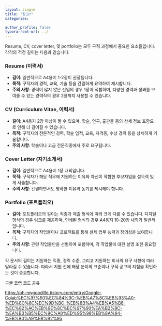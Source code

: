 ```yaml
---
layout: single
title: "참고r"
categories:

author_profile: false
typora-root-url: ../
---
```


Resume, CV, cover letter, 및 portfolio는 모두 구직 과정에서 중요한 요소들입니다. 각각의 적정 길이는 다음과 같습니다:

### Resume (이력서)
- **길이**: 일반적으로 A4용지 1-2장이 권장됩니다.
- **목적**: 구직자의 경력, 교육, 기술 등을 간결하게 요약하여 제시합니다.
- **주의 사항**: 경력이 많지 않은 신입의 경우 1장이 적합하며, 다양한 경력과 성과를 보여줄 수 있는 경력직의 경우 2장까지 사용할 수 있습니다.

### CV (Curriculum Vitae, 이력서)
- **길이**: A4용지 2장 이상이 될 수 있으며, 학술, 연구, 출판물 등의 상세 정보 포함으로 인해 더 길어질 수 있습니다.
- **목적**: 구직자의 전문적인 경력, 학술 업적, 교육, 자격증, 수상 경력 등을 상세하게 기술합니다.
- **주의 사항**: 학술이나 고급 전문직종에서 주로 요구됩니다.

### Cover Letter (자기소개서)
- **길이**: 일반적으로 A4용지 1장 내외입니다.
- **목적**: 구직자가 해당 직무에 지원하는 이유와 자신이 적합한 후보자임을 설득력 있게 서술합니다.
- **주의 사항**: 간결하면서도 명확한 이유와 동기를 제시해야 합니다.

### Portfolio (포트폴리오)
- **길이**: 포트폴리오의 길이는 직종과 제출 형식에 따라 크게 다를 수 있습니다. 디지털 형식의 경우 링크를 제공하며, 인쇄된 형식의 경우 A4용지 10-20장 내외가 일반적입니다.
- **목적**: 구직자의 작업물이나 프로젝트를 통해 실제 업무 능력과 창의성을 보여줍니다.
- **주의 사항**: 관련 작업물만을 선별하여 포함하며, 각 작업물에 대한 설명 또한 중요합니다.

각 문서의 길이는 지원하는 직종, 경력 수준, 그리고 지원하는 회사의 요구 사항에 따라 달라질 수 있습니다. 따라서 지원 전에 해당 분야의 표준이나 구직 공고의 지침을 확인하는 것이 중요합니다. 

구글 코랩 코드 공유

https://oh-mygoodlife.tistory.com/entry/Google-Colab%EC%97%90%EC%84%9C-%EB%A7%8C%EB%93%A0-%ED%8C%8C%EC%9D%BC-%EB%8B%A4%EB%A5%B8-%EC%82%AC%EB%9E%8C%EC%97%90%EA%B2%8C-%EA%B3%B5%EC%9C%A0%ED%95%98%EB%8A%94-%EB%B0%A9%EB%B2%95
